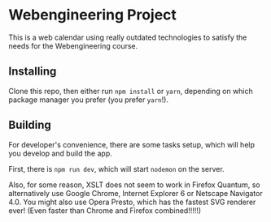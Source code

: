 # Webengineering Project

This is a web calendar using really outdated technologies to satisfy the needs for the Webengineering course.

## Installing

Clone this repo, then either run `npm install` or `yarn`, depending on which package manager you
prefer (you prefer `yarn`!).

## Building

For developer's convenience, there are some tasks setup, which will help you develop and build the
app.

First, there is `npm run dev`, which will start `nodemon` on the server.


Also, for some reason, XSLT does not seem to work in Firefox Quantum, so alternatively use Google
Chrome, Internet Explorer 6 or Netscape Navigator 4.0. You might also use Opera Presto, which has
the fastest SVG renderer ever! (Even faster than Chrome and Firefox combined!!!!!)
